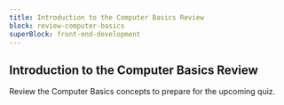 ```yaml
---
title: Introduction to the Computer Basics Review
block: review-computer-basics
superBlock: front-end-development
---
```


## Introduction to the Computer Basics Review

Review the Computer Basics concepts to prepare for the upcoming quiz.
